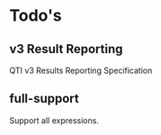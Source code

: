 # Todo's

## v3 Result Reporting
QTI v3 Results Reporting Specification

## full-support

Support all expressions.
